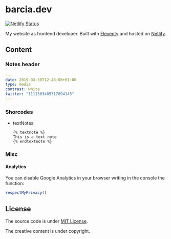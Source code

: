 # barcia.dev
[![Netlify Status](https://api.netlify.com/api/v1/badges/9d3ac719-7f44-4adb-a64b-70bd361a3f9d/deploy-status)](https://app.netlify.com/sites/barciadev/deploys)

My website as frontend developer. Built with [Eleventy](https://www.11ty.io) and hosted on [Netlify](https://www.netlify.com/).

## Content

### Notes header
```yaml
---
date: 2019-03-30T12:48:08+01:00
type: media
contrast: white
twitter: "1111363405317894145"
---
```


### Shorcodes
* textNotes
  ```
  {% textnote %}
  This is a text note
  {% endtextnote %}
  ```


### Misc
#### Analytics
You can disable Google Analytics in your browser writing in the console the function:
```js
respectMyPrivacy()
```


## License
The source code is under [MIT License](https://github.com/barcia/bramework/blob/master/LICENSE).

The creative content is under copyright.
